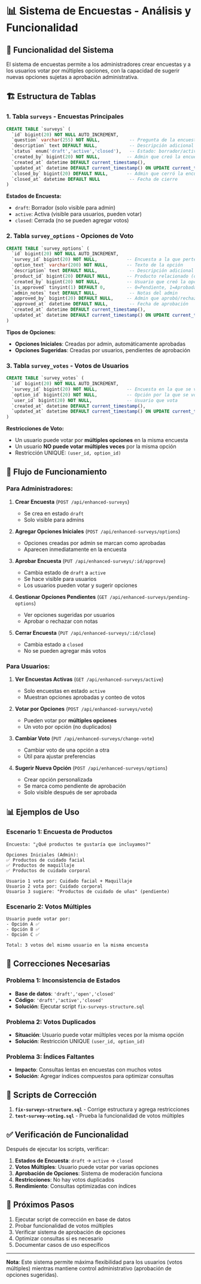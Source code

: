 # 📊 Sistema de Encuestas - Análisis y Funcionalidad

## 🎯 Funcionalidad del Sistema

El sistema de encuestas permite a los administradores crear encuestas y a los usuarios votar por múltiples opciones, con la capacidad de sugerir nuevas opciones sujetas a aprobación administrativa.

## 🏗️ Estructura de Tablas

### 1. **Tabla `surveys`** - Encuestas Principales
```sql
CREATE TABLE `surveys` (
  `id` bigint(20) NOT NULL AUTO_INCREMENT,
  `question` varchar(255) NOT NULL,           -- Pregunta de la encuesta
  `description` text DEFAULT NULL,            -- Descripción adicional
  `status` enum('draft','active','closed'),   -- Estado: borrador/activa/cerrada
  `created_by` bigint(20) NOT NULL,          -- Admin que creó la encuesta
  `created_at` datetime DEFAULT current_timestamp(),
  `updated_at` datetime DEFAULT current_timestamp() ON UPDATE current_timestamp(),
  `closed_by` bigint(20) DEFAULT NULL,       -- Admin que cerró la encuesta
  `closed_at` datetime DEFAULT NULL           -- Fecha de cierre
)
```

**Estados de Encuesta:**
- `draft`: Borrador (solo visible para admin)
- `active`: Activa (visible para usuarios, pueden votar)
- `closed`: Cerrada (no se pueden agregar votos)

### 2. **Tabla `survey_options`** - Opciones de Voto
```sql
CREATE TABLE `survey_options` (
  `id` bigint(20) NOT NULL AUTO_INCREMENT,
  `survey_id` bigint(20) NOT NULL,           -- Encuesta a la que pertenece
  `option_text` varchar(200) NOT NULL,       -- Texto de la opción
  `description` text DEFAULT NULL,            -- Descripción adicional
  `product_id` bigint(20) DEFAULT NULL,      -- Producto relacionado (opcional)
  `created_by` bigint(20) NOT NULL,          -- Usuario que creó la opción
  `is_approved` tinyint(1) DEFAULT 0,        -- 0=Pendiente, 1=Aprobada
  `admin_notes` text DEFAULT NULL,            -- Notas del admin
  `approved_by` bigint(20) DEFAULT NULL,     -- Admin que aprobó/rechazó
  `approved_at` datetime DEFAULT NULL,        -- Fecha de aprobación
  `created_at` datetime DEFAULT current_timestamp(),
  `updated_at` datetime DEFAULT current_timestamp() ON UPDATE current_timestamp()
)
```

**Tipos de Opciones:**
- **Opciones Iniciales**: Creadas por admin, automáticamente aprobadas
- **Opciones Sugeridas**: Creadas por usuarios, pendientes de aprobación

### 3. **Tabla `survey_votes`** - Votos de Usuarios
```sql
CREATE TABLE `survey_votes` (
  `id` bigint(20) NOT NULL AUTO_INCREMENT,
  `survey_id` bigint(20) NOT NULL,           -- Encuesta en la que se vota
  `option_id` bigint(20) NOT NULL,           -- Opción por la que se vota
  `user_id` bigint(20) NOT NULL,             -- Usuario que vota
  `created_at` datetime DEFAULT current_timestamp(),
  `updated_at` datetime DEFAULT current_timestamp() ON UPDATE current_timestamp()
)
```

**Restricciones de Voto:**
- Un usuario puede votar por **múltiples opciones** en la misma encuesta
- Un usuario **NO puede votar múltiples veces** por la misma opción
- Restricción UNIQUE: `(user_id, option_id)`

## 🔄 Flujo de Funcionamiento

### **Para Administradores:**

1. **Crear Encuesta** (`POST /api/enhanced-surveys`)
   - Se crea en estado `draft`
   - Solo visible para admins

2. **Agregar Opciones Iniciales** (`POST /api/enhanced-surveys/options`)
   - Opciones creadas por admin se marcan como aprobadas
   - Aparecen inmediatamente en la encuesta

3. **Aprobar Encuesta** (`PUT /api/enhanced-surveys/:id/approve`)
   - Cambia estado de `draft` a `active`
   - Se hace visible para usuarios
   - Los usuarios pueden votar y sugerir opciones

4. **Gestionar Opciones Pendientes** (`GET /api/enhanced-surveys/pending-options`)
   - Ver opciones sugeridas por usuarios
   - Aprobar o rechazar con notas

5. **Cerrar Encuesta** (`PUT /api/enhanced-surveys/:id/close`)
   - Cambia estado a `closed`
   - No se pueden agregar más votos

### **Para Usuarios:**

1. **Ver Encuestas Activas** (`GET /api/enhanced-surveys/active`)
   - Solo encuestas en estado `active`
   - Muestran opciones aprobadas y conteo de votos

2. **Votar por Opciones** (`POST /api/enhanced-surveys/vote`)
   - Pueden votar por **múltiples opciones**
   - Un voto por opción (no duplicados)

3. **Cambiar Voto** (`PUT /api/enhanced-surveys/change-vote`)
   - Cambiar voto de una opción a otra
   - Útil para ajustar preferencias

4. **Sugerir Nueva Opción** (`POST /api/enhanced-surveys/options`)
   - Crear opción personalizada
   - Se marca como pendiente de aprobación
   - Solo visible después de ser aprobada

## 📊 Ejemplos de Uso

### **Escenario 1: Encuesta de Productos**
```
Encuesta: "¿Qué productos te gustaría que incluyamos?"

Opciones Iniciales (Admin):
✅ Productos de cuidado facial
✅ Productos de maquillaje  
✅ Productos de cuidado corporal

Usuario 1 vota por: Cuidado facial + Maquillaje
Usuario 2 vota por: Cuidado corporal
Usuario 3 sugiere: "Productos de cuidado de uñas" (pendiente)
```

### **Escenario 2: Votos Múltiples**
```
Usuario puede votar por:
- Opción A ✅
- Opción B ✅  
- Opción C ✅

Total: 3 votos del mismo usuario en la misma encuesta
```

## 🔧 Correcciones Necesarias

### **Problema 1: Inconsistencia de Estados**
- **Base de datos**: `'draft','open','closed'`
- **Código**: `'draft','active','closed'`
- **Solución**: Ejecutar script `fix-surveys-structure.sql`

### **Problema 2: Votos Duplicados**
- **Situación**: Usuario puede votar múltiples veces por la misma opción
- **Solución**: Restricción UNIQUE `(user_id, option_id)`

### **Problema 3: Índices Faltantes**
- **Impacto**: Consultas lentas en encuestas con muchos votos
- **Solución**: Agregar índices compuestos para optimizar consultas

## 📝 Scripts de Corrección

1. **`fix-surveys-structure.sql`** - Corrige estructura y agrega restricciones
2. **`test-survey-voting.sql`** - Prueba la funcionalidad de votos múltiples

## ✅ Verificación de Funcionalidad

Después de ejecutar los scripts, verificar:

1. **Estados de Encuesta**: `draft` → `active` → `closed`
2. **Votos Múltiples**: Usuario puede votar por varias opciones
3. **Aprobación de Opciones**: Sistema de moderación funciona
4. **Restricciones**: No hay votos duplicados
5. **Rendimiento**: Consultas optimizadas con índices

## 🚀 Próximos Pasos

1. Ejecutar script de corrección en base de datos
2. Probar funcionalidad de votos múltiples
3. Verificar sistema de aprobación de opciones
4. Optimizar consultas si es necesario
5. Documentar casos de uso específicos

---

**Nota**: Este sistema permite máxima flexibilidad para los usuarios (votos múltiples) mientras mantiene control administrativo (aprobación de opciones sugeridas). 